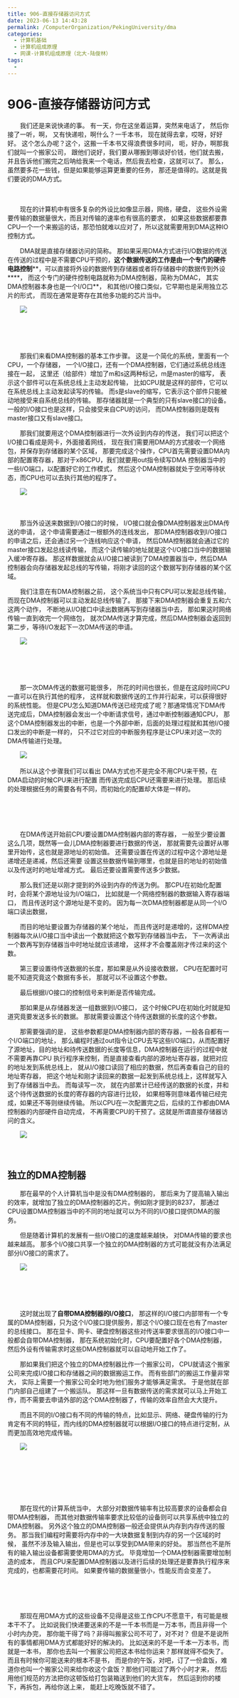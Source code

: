 ```yaml
---
title: 906-直接存储器访问方式
date: 2023-06-13 14:43:28
permalink: /ComputerOrganization/PekingUniversity/dma
categories:
  - 计算机基础
  - 计算机组成原理
  - 网课-计算机组成原理（北大-陆俊林）
tags:
  - 
---
```

# 906-直接存储器访问方式

　　我们还是来说快递的事。 有一天，你在这坐着运算，突然来电话了， 然后你接了一听，啊， 又有快递啦，啊什么？一千本书， 现在就得去拿，哎呀，好好好。 这个怎么办呢？这个，这搬一千本书又得浪费很多时间， 呃，好办，啊那我们就叫一个搬家公司， 跟他们说好，我们要从哪搬到哪谈好价钱，他们就去搬， 并且告诉他们搬完之后呐给我来一个电话，然后我去检查，这就可以了。 那么，虽然要多花一些钱，但是如果能够运算更重要的任务， 那还是值得的。这就是我们要说的DMA方式。
<!-- more -->　　‍

　　现在的计算机中有很多复杂的外设比如像显示器，网络，硬盘， 这些外设需要传输的数据量很大，而且对传输的速率也有很高的要求， 如果这些数据都要靠CPU一个一个来搬运的话，那恐怕就难以应对了，所以这就需要用到DMA这种IO控制方式。 

　　DMA就是直接存储器访问的简称。 那如果采用DMA方式进行I/O数据的传送在传送的过程中是不需要CPU干预的，**这个数据传送的工作是由一个专门的硬件电路控制****，可以直接将外设的数据传到存储器或者将存储器中的数据传到外设****， 而这个专门的硬件控制电路就称为DMA控制器，简称为DMAC， 其实DMA控制器本身也是一个I/O口**， 和其他I/O接口类似，它早期也是采用独立芯片的形式， 而现在通常是寄存在其他多功能的芯片当中。 

　　![](https://image.peterjxl.com/blog/image-20220922212247-z9qe6ji.png)​

　　‍

　　‍

　　那我们来看DMA控制器的基本工作步骤。 这是一个简化的系统，里面有一个CPU，一个存储器， 一个I/O接口，还有一个DMA控制器，它们通过系统总线连接在一起， 这里还（给部件）增加了m和s这两种标记，m是master的缩写， 表示这个部件可以在系统总线上主动发起传输， 比如CPU就是这样的部件，它可以在系统总线上主动发起读写的传输。 而s是slave的缩写，它表示这个部件只能被动地接受来自系统总线的传输。 那存储器就是一个典型的只有slave接口的设备。 一般的I/O接口也是这样，只会接受来自CPU的访问， 而DMA控制器则是既有master接口又有slave接口。 

　　那我们就要用这个DMA控制器进行一次外设到内存的传送， 我们可以把这个I/O接口看成是网卡，外面接着网线， 现在我们需要用DMA的方式接收一个网络包，并保存到存储器的某个区域， 那要完成这个操作，CPU首先需要设置DMA内部的配置寄存器，那对于x86CPU，我们就要用out指令续写DMA 控制器当中的一些I/O端口，以配置好它的工作模式， 然后这个DMA控制器就处于空闲等待状态，而CPU也可以去执行其他的程序了。 

　　![](https://image.peterjxl.com/blog/image-20220922212417-mddnwbe.png)​

　　‍

　　那当外设送来数据到I/O接口的时候， I/O接口就会像DMA控制器发出DMA传送的申请， 这个申请需要通过一根额外的连线发出， 那DMA控制器收到I/O接口的申请之后，还会通过另一个连线响应这个申请， 然后DMA控制器就会通过它的master接口发起总线读传输， 而这个读传输的地址就是这个I/O接口当中的数据输入缓冲寄存器。 那这样数据就会从I/O接口被读到了DMA控置器当中，然后DMA控制器会向存储器发起总线的写传输，将刚才读回的这个数据写到存储器的某个区域。 ​

　　我们注意在有DMA控制器之前， 这个系统当中只有CPU可以发起总线传输， 而现在DMA控制器可以主动发起总线传输了。 那接下来DMA控制器会重复五和六这两个动作， 不断地从I/O接口中读出数据再写到存储器当中去， 那如果这时网络传输一直到收完一个网络包， 就次DMA传送才算完成，然后DMA控制器会返回到第二步，等待I/O发起下一次DMA传送的申请。 

　　![](https://image.peterjxl.com/blog/image-20220922212609-u6n1z88.png)​

　　‍

　　‍

　　那一次DMA传送的数据可能很多， 所花的时间也很长，但是在这段时间CPU一直可以在执行其他的程序， 这样就和数据传送的工作并行起来，可以获得很好的系统性能。 但是CPU怎么知道DMA传送已经完成了呢？那通常情况下DMA传送完成后，DMA控制器会发出一个中断请求信号，通过中断控制器通知CPU， 那这个DMA控制器发出的中断，也是一个外部中断，后面的处理过程就和其他I/O接口发出的中断是一样的， 只不过它对应的中断服务程序是让CPU来对这一次的DMA传输进行处理。

　　![](https://image.peterjxl.com/blog/image-20220922212640-5nm3yva.png)​

　　所以从这个步骤我们可以看出 DMA方式也不是完全不用CPU来干预，在DMA启动的时候CPU来进行配置 而传送完成后CPU还需要来进行处理。 那后续的处理根据任务的需要各有不同，而初始化的配置却大体是一样的。 

　　‍

　　‍

　　在DMA传送开始前CPU要设置DMA控制器内部的寄存器， 一般至少要设置这么几项，既然等一会儿DMA控制器要进行数据的传送， 那就需要先设置好从哪里开始传，这也就是源地址的初始值。 还需要设置在传送的过程中这个源地址是递增还是递减，然后还需要 设置这些数据传输到哪里，也就是目的地址的初始值以及传送时的地址增减方式。 最后还要设置需要传送多少数据。 

　　那么我们还是以刚才提到的外设到内存的传送为例。 那CPU在初始化配置时，会将某个源地址设为I/O端口， 比如就是一个网络控制器的数据输入寄存器端口， 而且传送时这个源地址是不变的。 因为每一次DMA控制器都是从同一个I/O端口读出数据，

　　而目的地址要设置为存储器的某个地址， 而且传送时是递增的，这样DMA控制器每次从I/O接口当中读出一个数就把这个数写到存储器当中去， 下一次再读出一个数再写到存储器当中时地址就应该递增， 这样才不会覆盖刚才传过来的这个数。 

　　第三要设置待传送数据的长度，那如果是从外设接收数据， CPU在配置时可能不知道究竟这个数据有多长， 那就可以不设置这个参数。

　　最后根据I/O接口的控制信号来判断是否传输完成。 

　　那如果是从存储器发送一组数据到I/O接口， 这个时候CPU在初始化时就是知道究竟要发送多长的数据。 那就需要设置这个待传送数据的长度的这个参数。 

　　那需要强调的是， 这些参数都是DMA控制器内部的寄存器，一般各自都有一个I/O端口的地址， 那么编程时通过out指令让CPU去写这些I/O端口，从而配置好了源地址，目的地址和待传送数据的长度等信息，DMA控制器在运行的过程中就不需要再靠CPU 执行程序来控制，而是直接查看内部的源地址寄存器，就把对应的地址发到系统总线上， 就从I/O接口读回了相应的数据，然后再查看自己的目的地址寄存器， 把这个地址和刚才读回来的数据一起发到系统总线上，这样就写入到了存储器当中去。 而每读写一次， 就在内部累计已经传送的数据的长度，并和这个待传送数据的长度的寄存器的内容进行比较， 如果相等则意味着传输已经完成，如果还不等则继续传输。 所以CPU在一次配置完之后，后续的工作都由DMA控制器的内部硬件自动完成， 不再需要CPU的干预了。这就是所谓直接存储器访问的含义。 

　　![](https://image.peterjxl.com/blog/image-20220922214315-yt6kuzj.png)​

　　‍

## 独立的DMA控制器

　　那在最早的个人计算机当中是没有DMA控制器的， 那后来为了提高输入输出的效率，就增加了独立的DMA控制器的芯片。例如刚才提到的8237， 那通过CPU设置DMA控制器当中的不同的地址就可以为不同的I/O接口提供DMA的服务。 

　　但是随着计算机的发展有一些I/O接口的速度越来越快， 对DMA传输的要求也越来越高。 那多个I/O接口共享一个独立的DMA控制器的方式可能就没有办法满足部分I/O接口的需求了。

　　![](https://image.peterjxl.com/blog/image-20220922214446-spkrdnd.png)​

　　‍

　　‍

　　这时就出现了**自带DMA控制器的I/O接口**， 那这样的I/O接口内部带有一个专属的DMA控制器，只为这个I/O接口提供服务，那这个I/O接口现在也有了master的总线接口。 那在显卡、网卡、硬盘控制器这些对传送率要求很高的I/O接口中一般都会自带DMA控制器， 那在系统初始化时，CPU要配置好各个DMA控制器， 然后外设有传输需求时这些DMA控制器就可以自动地开始工作了。 

　　那如果我们把这个独立的DMA控制器比作一个搬家公司， CPU就请这个搬家公司来完成I/O接口和存储器之间的数据搬运工作。 而有些部门的搬运工作量非常大， 实际上需要一个搬家公司全时地为他们服务才能够满足需求。 于是他就在部门内部自己组建了一个搬运队。 那这样一旦有数据传送的需求就可以马上开始工作，而不需要去申请外部的这个DMA控制器了，传输的效率自然会大大提升。

　　而且不同的I/O接口有不同的传输的特点，比如显示、网络、硬盘传输的行为肯定有不同的特征，而内线的DMA控制器就可以根据I/O接口的特点进行定制，从而更加高效地完成传输。

　　![](https://image.peterjxl.com/blog/image-20220922214627-oyzkxk9.png)​

　　‍

　　‍

　　‍

　　那在现代的计算系统当中， 大部分对数据传输率有比较高要求的设备都会自带DMA控制器， 而其他对数据传输率要求比较低的设备则可以共享系统中独立的DMA控制器。 另外这个独立的DMA控制器一般还会提供从内存到内存传送的服务。 那当我们编程时需要将内存中的一大块数据复制到内存的另一个区域的时候， 虽然不涉及输入输出，但是也可以享受到DMA带来的好处。 那当然也不是所有的输入输出设备都需要使用DMA的方式。 毕竟增加一个DMA控制器需要增加制造的成本， 而且CPU来配置DMA控制器以及进行后续的处理还是要靠执行程序来完成的，也都需要花时间。 如果要传输的数据量很小，性能反而会变差了。

　　‍

　　‍

　　那现在用DMA方式的这些设备不见得是这些工作CPU不愿意干，有可能是根本干不了。 比如说我们快递要送来的不是一千本书而是一万本书，而且非得一个小时内办完， 那你能干得了吗？非得叫搬家公司不可了，对不对？ 但是不是说所有的事情都用DMA方式都能好好的解决的。 比如送来的不是一千本一万本书，而就是一本书， 那你也去叫一个搬家公司把这本书给你运来？那样就得不偿失了。 而且有时候你可能送来的根本不是书， 而是你的午饭，对吧，订了一份盒饭，难道你也叫一个搬家公司来给你收这个盒饭？那他们可能过了两个小时才来， 然后用他们规范的方法把你这顿饭给打包装箱送到他们的大货车， 然后运到你的楼下，再拆包，再给你送上来， 能赶上吃晚饭就不错了。
